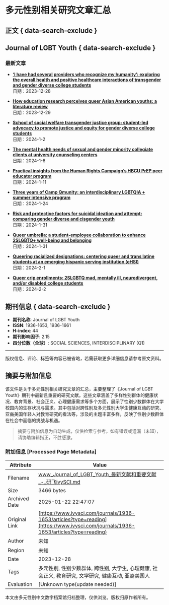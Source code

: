 # 多元性别相关研究文章汇总

## 正文 { data-search-exclude }


## Journal of LGBT Youth { data-search-exclude }

### 最新文章

- **[‘I have had several providers who recognize my humanity’: exploring the overall health and positive healthcare interactions of transgender and gender diverse college students](https://www.ivysci.com/en/articles/4877870__I_have_had_several_providers_who_recognize_my_humanity_exploring_the_overall_health_and_positive_healthcare_interactions_of_transgender_and_gender_diverse_college_students)**  
  日期：2023-12-28

- **[How education research perceives queer Asian American youths: a literature review](https://www.ivysci.com/en/articles/4877868__How_education_research_perceives_queer_Asian_American_youths_a_literature_review)**  
  日期：2023-12-29

- **[School of social welfare transgender justice group: student-led advocacy to promote justice and equity for gender diverse college students](https://www.ivysci.com/en/articles/4877867__School_of_social_welfare_transgender_justice_group_studentled_advocacy_to_promote_justice_and_equity_for_gender_diverse_college_students)**  
  日期：2024-1-2

- **[The mental health needs of sexual and gender minority collegiate clients at university counseling centers](https://www.ivysci.com/en/articles/4877864__The_mental_health_needs_of_sexual_and_gender_minority_collegiate_clients_at_university_counseling_centers)**  
  日期：2024-1-8

- **[Practical insights from the Human Rights Campaign’s HBCU PrEP peer educator program](https://www.ivysci.com/en/articles/4877862__Practical_insights_from_the_Human_Rights_Campaigns_HBCU_PrEP_peer_educator_program)**  
  日期：2024-1-11

- **[Three years of Camp Qmunity: an interdisciplinary LGBTQIA + summer intensive program](https://www.ivysci.com/en/articles/4877858__Three_years_of_Camp_Qmunity_an_interdisciplinary_LGBTQIA__summer_intensive_program)**  
  日期：2024-1-24

- **[Risk and protective factors for suicidal ideation and attempt: comparing gender diverse and cisgender youth](https://www.ivysci.com/en/articles/4877856__Risk_and_protective_factors_for_suicidal_ideation_and_attempt_comparing_gender_diverse_and_cisgender_youth)**  
  日期：2024-1-31

- **[Queer umbrella: a student-employee collaboration to enhance 2SLGBTQ+ well-being and belonging](https://www.ivysci.com/en/articles/4877854__Queer_umbrella_a_studentemployee_collaboration_to_enhance_2SLGBTQ_wellbeing_and_belonging)**  
  日期：2024-1-31

- **[Queering racialized designations: centering queer and trans latine students at an emerging hispanic serving institution (eHSI)](https://www.ivysci.com/en/articles/4877852__Queering_racialized_designations_centering_queer_and_trans_latine_students_at_an_emerging_hispanic_serving_institution_eHSI)**  
  日期：2024-2-1

- **[Queer crip enrollments: 2SLGBTQ mad, mentally ill, neurodivergent, and/or disabled college students](https://www.ivysci.com/en/articles/4877850__Queer_crip_enrollments_2SLGBTQ_mad_mentally_ill_neurodivergent_andor_disabled_college_students)**  
  日期：2024-2-2

## 期刊信息 { data-search-exclude }

- **期刊名称**: Journal of LGBT Youth  
- **ISSN**: 1936-1653, 1936-1661  
- **H-index**: 44  
- **期刊影响因子**: 2.15  
- **四分位数（全球）**: SOCIAL SCIENCES, INTERDISCIPLINARY (Q1)  

--- 

版权信息、评论、标签等内容已被省略，若需获取更多详细信息请参考原文资料。
<!-- tcd_original_link https://www.ivysci.com/journals/1936-1653/articles?type=reading -->


## 摘要与附加信息

<!-- tcd_abstract -->
该文件是关于多元性别相关研究文章的汇总，主要整理了《Journal of LGBT Youth》期刊中最新且重要的研究文献。这些文章涵盖了多样性别群体的健康状况、教育背景、社会正义、心理健康需求等多个方面，展示了性别少数群体在大学校园内的生存状况与需求。其中包括对跨性别及多元性别大学生健康互动的研究、亚裔美国年轻人对教育研究的看法等，涉及的主题丰富多样，反映了性别少数群体在社会中面临的挑战与机遇。
<!-- tcd_abstract_end -->

> 摘要与附加信息为自动生成，仅供检索与参考。如有错误或遗漏（未知），请协助编辑指正，不胜感激。

### 附加信息 [Processed Page Metadata]

| Attribute       | Value                                  |
|-----------------|----------------------------------------|
| Filename        | www_Journal_of_LGBT_Youth_最新文献和重要文献_-_研飞ivySCI.md                             |
| Size            | 3466 bytes                           |
| Archived Date   | 2025-01-22 22:47:07                             |
| Original Link   | [https://www.ivysci.com/journals/1936-1653/articles?type=reading](https://www.ivysci.com/journals/1936-1653/articles?type=reading)                       |
| Author          | 未知                               |
| Region          | 未知                               |
| Date            | 2023-12-28                                 |
| Tags            | 多元性别, 性别少数群体, 跨性别, 大学生, 心理健康, 社会正义, 教育研究, 文学研究, 健康互动, 亚裔美国人                                 |
| Evaluation            | [Unknown type(update needed)]                                 |
<!-- tcd_table_end -->

本文由多元性别中文数字档案馆归档整理，仅供浏览。版权归原作者所有。
